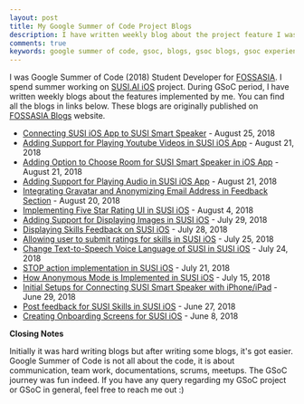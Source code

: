 ```yaml
---
layout: post
title: My Google Summer of Code Project Blogs
description: I have written weekly blog about the project feature I was working on during Google Summer Code.
comments: true
keywords: google summer of code, gsoc, blogs, gsoc blogs, gsoc experience, fossasia, open source
---
```


I was Google Summer of Code (2018) Student Developer for [FOSSASIA](https://fossasia.org/). I spend summer working on [SUSI.AI iOS](https://github.com/fossasia/susi_iOS) project. During GSoC period, I have written weekly blogs about the features implemented by me. You can find all the blogs in links below. These blogs are originally published on [FOSSASIA Blogs](https://blog.fossasia.org/author/imjog/) website.

 - [Connecting SUSI iOS App to SUSI Smart Speaker](https://blog.fossasia.org/connecting-susi-ios-app-to-susi-smart-speaker/) - August 25, 2018
 - [Adding Support for Playing Youtube Videos in SUSI iOS App](https://blog.fossasia.org/adding-support-for-playing-youtube-videos-in-susi-ios-app/) - August 21, 2018
 - [Adding Option to Choose Room for SUSI Smart Speaker in iOS App](https://blog.fossasia.org/adding-option-to-choose-room-for-susi-smart-speaker-in-ios-app/) - August 21, 2018
 - [Adding Support for Playing Audio in SUSI iOS App](https://blog.fossasia.org/adding-support-for-playing-audio-in-susi-ios-app/) - August 21, 2018
 - [Integrating Gravatar and Anonymizing Email Address in Feedback Section](https://blog.fossasia.org/integrating-gravatar-and-anonymizing-email-address-in-feedback-section-in-susi-ai-ios-app/) - August 20, 2018
 - [Implementing Five Star Rating UI in SUSI iOS](https://blog.fossasia.org/implementing-five-star-rating-ui-in-susi-ios/) - August 4, 2018
 - [Adding Support for Displaying Images in SUSI iOS](https://blog.fossasia.org/adding-support-for-displaying-images-in-susi-ios/) - July 29, 2018
 - [Displaying Skills Feedback on SUSI iOS](https://blog.fossasia.org/displaying-skills-feedback-on-susi-ios/) - July 28, 2018
 - [Allowing user to submit ratings for skills in SUSI iOS](https://blog.fossasia.org/allowing-user-to-submit-ratings-for-skills-in-susi-ios/) - July 25, 2018
 - [Change Text-to-Speech Voice Language of SUSI in SUSI iOS](https://blog.fossasia.org/change-text-to-speech-voice-language-of-susi-in-susi-ios/) - July 24, 2018
 - [STOP action implementation in SUSI iOS](https://blog.fossasia.org/stop-action-implementation-in-susi-ios/) - July 21, 2018
 - [How Anonymous Mode is Implemented in SUSI iOS](https://blog.fossasia.org/how-anonymous-mode-is-implemented-in-susi-ios/) - July 15, 2018
 - [Initial Setups for Connecting SUSI Smart Speaker with iPhone/iPad](https://blog.fossasia.org/initial-setups-for-connecting-susi-smart-speaker-with-iphone-ipad/) - June 29, 2018
 - [Post feedback for SUSI Skills in SUSI iOS](https://blog.fossasia.org/post-feedback-for-susi-skills-in-susi-ios/) - June 27, 2018
 - [Creating Onboarding Screens for SUSI iOS](https://blog.fossasia.org/creating-onboarding-screens-for-susi-ios/) - June 8, 2018

 **Closing Notes**

 Initially it was hard writing blogs but after writing some blogs, it's got easier. Google Summer of Code is not all about the code, it is about communication, team work, documentations, scrums, meetups. The GSoC journey was fun indeed.
 If you have any query regarding my GSoC project or GSoC in general, feel free to reach me out :)
